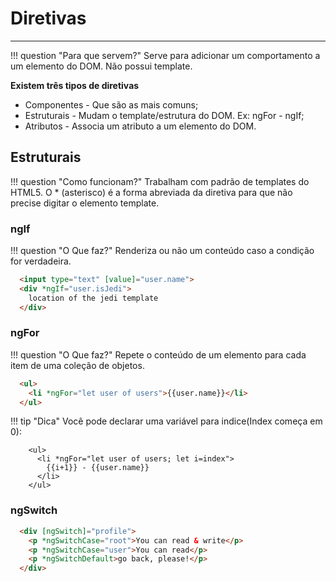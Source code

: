 # Diretivas
---

!!! question "Para que servem?"
    Serve para adicionar um comportamento a um elemento do DOM. Não possui template.

**Existem três tipos de diretivas**  

* Componentes - Que são as mais comuns;
* Estruturais - Mudam o template/estrutura do DOM. Ex: ngFor - ngIf;  
* Atributos - Associa um atributo a um elemento do DOM.  

## Estruturais  

!!! question "Como funcionam?"
    Trabalham com padrão de templates do HTML5.
    O * (asterisco) é a forma abreviada da diretiva para que não precise digitar o elemento template.

### ngIf

!!! question "O Que faz?"
    Renderiza ou não um conteúdo caso a condição for verdadeira.

```html
  <input type="text" [value]="user.name">
  <div *ngIf="user.isJedi">
    location of the jedi template
  </div>
```

### ngFor

!!! question "O Que faz?"
    Repete o conteúdo de um elemento para cada item de uma coleção de objetos.

```html
  <ul>
    <li *ngFor="let user of users">{{user.name}}</li>
  </ul>
```
!!! tip "Dica"
    Você pode declarar uma variável para indice(Index começa em 0):

        <ul>
          <li *ngFor="let user of users; let i=index">
            {{i+1}} - {{user.name}}
          </li>
        </ul>


### ngSwitch

```html
  <div [ngSwitch]="profile">
    <p *ngSwitchCase="root">You can read & write</p>
    <p *ngSwitchCase="user">You can read</p>
    <p *ngSwitchDefault>go back, please!</p>
  </div>
```

